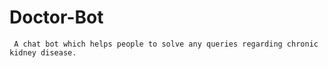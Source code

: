 # Doctor-Bot
     A chat bot which helps people to solve any queries regarding chronic kidney disease.
